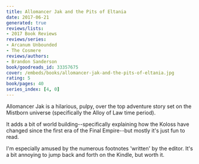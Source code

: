 ```yaml
---
title: Allomancer Jak and the Pits of Eltania
date: 2017-06-21
generated: true
reviews/lists:
- 2017 Book Reviews
reviews/series:
- Arcanum Unbounded
- The Cosmere
reviews/authors:
- Brandon Sanderson
book/goodreads_id: 33357675
cover: /embeds/books/allomancer-jak-and-the-pits-of-eltania.jpg
rating: 5
book/pages: 40
series_index: [4, 0]
---
```

Allomancer Jak is a hilarious, pulpy, over the top adventure story set on the Mistborn universe (specifically the Alloy of Law time period).  

It adds a bit of world building--specifically explaining how the Koloss have changed since the first era of the Final Empire--but mostly it's just fun to read.  

<!--more-->

I'm especially amused by the numerous footnotes 'written' by the editor. It's a bit annoying to jump back and forth on the Kindle, but worth it.